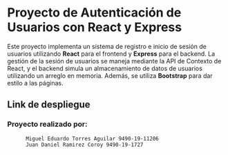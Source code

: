 # Proyecto de Autenticación de Usuarios con React y Express

Este proyecto implementa un sistema de registro e inicio de sesión de usuarios utilizando **React** para el frontend y **Express** para el backend. La gestión de la sesión de usuarios se maneja mediante la API de Contexto de React, y el backend simula un almacenamiento de datos de usuarios utilizando un arreglo en memoria. Además, se utiliza **Bootstrap** para dar estilo a las páginas.

## Link de despliegue


### Proyecto realizado por:
          Miguel Eduardo Torres Aguilar 9490-19-11206
          Juan Daniel Ramirez Coroy 9490-19-1727
